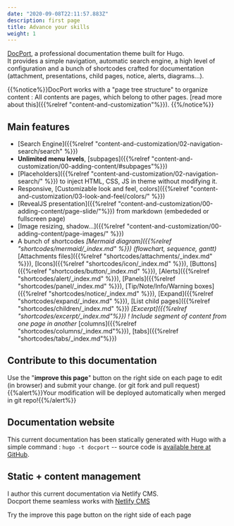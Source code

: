 ```yaml
---
date: "2020-09-08T22:11:57.883Z"
description: first page
title: Advance your skills
weight: 1
---
```

[DocPort](https://github.com/vjeantet/hugo-theme-docport), a professional documentation theme built for Hugo. \
It provides a simple navigation, automatic search engine, a high level of configuration and a bunch of shortcodes crafted for documentation (attachment, presentations, child pages, notice, alerts, diagrams...).

{{%notice%}}DocPort works with a "page tree structure" to organize content : All contents are pages, which belong to other pages. [read more about this]({{%relref "content-and-customization"%}}).  {{%/notice%}}

## Main features

* [Search Engine]({{%relref "content-and-customization/02-navigation-search/search" %}})
* **Unlimited menu levels**, [subpages]({{%relref "content-and-customization/00-adding-content/#subpages"%}})
* [Placeholders]({{%relref "content-and-customization/02-navigation-search/" %}}) to inject HTML, CSS, JS in theme without modifying it.
* Responsive, [Customizable look and feel, colors]({{%relref "content-and-customization/03-look-and-feel/colors/" %}})
* [RevealJS presentation]({{%relref "content-and-customization/00-adding-content/page-slide/"%}}) from markdown (embededed or fullscreen page)
* [Image resizing, shadow...]({{%relref "content-and-customization/00-adding-content/page-images/" %}})
* A bunch of shortcodes
  		 *[Mermaid diagram]({{%relref "shortcodes/mermaid/_index.md" %}}) (flowchart, sequence, gantt)*
  		 [Attachments files]({{%relref "shortcodes/attachments/_index.md" %}}), [Icons]({{%relref "shortcodes/icon/_index.md" %}}), [Buttons]({{%relref "shortcodes/button/_index.md" %}}), [Alerts]({{%relref "shortcodes/alert/_index.md" %}}), [Panels]({{%relref "shortcodes/panel/_index.md" %}}), [Tip/Note/Info/Warning boxes]({{%relref "shortcodes/notice/_index.md" %}}), [Expand]({{%relref "shortcodes/expand/_index.md" %}}), [List child pages]({{%relref "shortcodes/children/_index.md" %}})
  		 *[Excerpt]({{%relref "shortcodes/excerpt/_index.md"%}}) ! Include segment of content from one page in another*
  		 [columns]({{%relref "shortcodes/columns/_index.md"%}}), [tabs]({{%relref "shortcodes/tabs/_index.md"%}})

## Contribute to this documentation

Use the "**improve this page**" button on the right side on each page to edit (in browser) and submit your change. (or git fork and pull request)\
{{%alert%}}Your modification will be deployed automatically when merged in git repo!{{%/alert%}}

## Documentation website

This current documentation has been statically generated with Hugo with a simple command : `hugo -t docport` -- source code is [available here at GitHub](https://github.com/vjeantet/hugo-theme-docPort).

## Static + content management

I author this current documentation via Netlify CMS.\
Docport theme seamless works with [Netlify CMS](https://www.netlifycms.org/)

Try the improve this page button on the right side of each page